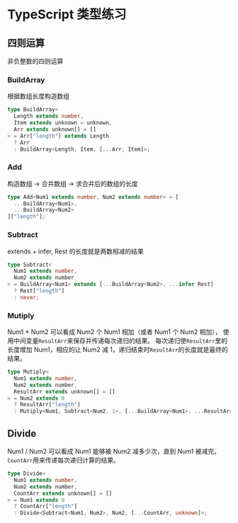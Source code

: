 # TypeScript 类型练习

## 四则运算

非负整数的四则运算

### BuildArray

根据数组长度构造数组

```typescript
type BuildArray<
  Length extends number,
  Item extends unknown = unknown,
  Arr extends unknown[] = []
> = Arr["length"] extends Length
  ? Arr
  : BuildArray<Length, Item, [...Arr, Item]>;
```

### Add

构造数组 -> 合并数组 -> 求合并后的数组的长度

```typescript
type Add<Num1 extends number, Num2 extends number> = [
  ...BuildArray<Num1>,
  ...BuildArray<Num2>
]["length"];
```

### Subtract

extends + infer, Rest 的长度就是两数相减的结果

```typescript
type Subtract<
  Num1 extends number,
  Num2 extends number
> = BuildArray<Num1> extends [...BuildArray<Num2>, ...infer Rest]
  ? Rest["length"]
  : never;
```

### Mutiply

Num1 \* Num2 可以看成 Num2 个 Num1 相加（或者 Num1 个 Num2 相加），
使用中间变量`ResultArr`来保存并传递每次递归的结果。
每次递归使`ResultArr`里的长度增加 Num1，相应的让 Num2 减 1，递归结束时`ResultArr`的长度就是最终的结果。

```typescript
type Mutiply<
  Num1 extends number,
  Num2 extends number,
  ResultArr extends unknown[] = []
> = Num2 extends 0
  ? ResultArr["length"]
  : Mutiply<Num1, Subtract<Num2, 1>, [...BuildArray<Num1>, ...ResultArr]>;
```

## Divide

Num1 / Num2 可以看成 Num1 能够被 Num2 减多少次，直到 Num1 被减完。`CountArr`用来传递每次递归计算的结果。

```typescript
type Divide<
  Num1 extends number,
  Num2 extends number,
  CountArr extends unknown[] = []
> = Num1 extends 0
  ? CountArr["length"]
  : Divide<Subtract<Num1, Num2>, Num2, [...CountArr, unknown]>;
```
